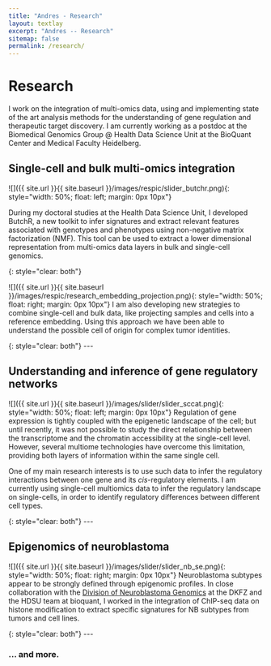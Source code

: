 ```yaml
---
title: "Andres - Research"
layout: textlay
excerpt: "Andres -- Research"
sitemap: false
permalink: /research/
---
```


# Research

I work on the integration of multi-omics data, using and implementing state of the art analysis methods for the understanding of gene regulation and therapeutic target discovery. I am currently working as a postdoc at the Biomedical Genomics Group @ Health Data Science Unit at the BioQuant Center and Medical Faculty Heidelberg.

## Single-cell and bulk multi-omics integration
![]({{ site.url }}{{ site.baseurl }}/images/respic/slider_butchr.png){: style="width: 50%; float: left; margin: 0px  10px"}

During my doctoral studies at the Health Data Science Unit, I developed ButchR, a new toolkit to infer signatures and extract relevant features associated with genotypes and phenotypes using non-negative matrix factorization (NMF). This tool can be used to extract a lower dimensional representation from multi-omics data layers in bulk and single-cell genomics.


<div class="special-class" markdown="1">
</div>{: style="clear: both"}


![]({{ site.url }}{{ site.baseurl }}/images/respic/research_embedding_projection.png){: style="width: 50%; float: right; margin: 0px  10px"}
I am also developing new strategies to combine single-cell and bulk data, like projecting samples and cells into a reference embedding. Using this approach we have been able to understand the possible cell of origin for complex tumor identities.






<div class="special-class" markdown="1">
</div>{: style="clear: both"}
---



## Understanding and inference of gene regulatory networks

![]({{ site.url }}{{ site.baseurl }}/images/slider/slider_sccat.png){: style="width: 50%; float: left; margin: 0px  10px"}
Regulation of gene expression is tightly coupled with the epigenetic landscape of the cell; but until recently, it was not possible to study the direct relationship between the transcriptome and the chromatin accessibility at the single-cell level. However, several multiome technologies have overcome this limitation, providing both layers of information within the same single cell. 

One of my main research interests is to use such data to infer the regulatory interactions between one gene and its _cis_-regulatory elements. I am currently using single-cell multiomics data to infer the regulatory landscape on single-cells, in order to identify regulatory differences between different cell types.
<!-- ![]({{ site.url }}{{ site.baseurl }}/images/slider/slider_sccat.png){: style="width: 70%; float: center; margin: 10px"} -->

<div class="special-class" markdown="1">
</div>{: style="clear: both"}
---




## Epigenomics of neuroblastoma

![]({{ site.url }}{{ site.baseurl }}/images/slider/slider_nb_se.png){: style="width: 50%; float: right; margin: 0px 10px"}
Neuroblastoma subtypes appear to be strongly defined through epigenomic profiles. In close collaboration with the [Division of Neuroblastoma Genomics](https://www.dkfz.de/en/neuroblastom-genomik/index.php) at the DKFZ and the HDSU team at bioquant, I worked in the integration of ChIP-seq data on histone modification to extract specific signatures for NB subtypes from tumors and cell lines.


<div class="special-class" markdown="1">
</div>{: style="clear: both"}
---




### ... and more.
